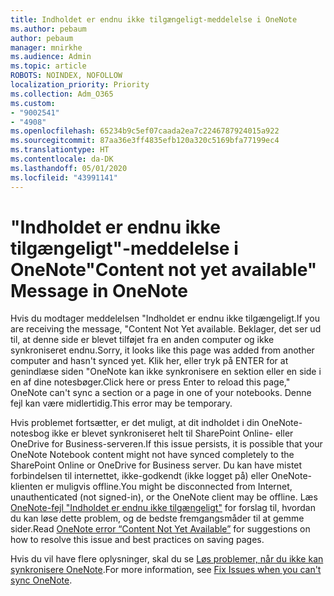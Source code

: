 ```yaml
---
title: Indholdet er endnu ikke tilgængeligt-meddelelse i OneNote
ms.author: pebaum
author: pebaum
manager: mnirkhe
ms.audience: Admin
ms.topic: article
ROBOTS: NOINDEX, NOFOLLOW
localization_priority: Priority
ms.collection: Adm_O365
ms.custom:
- "9002541"
- "4908"
ms.openlocfilehash: 65234b9c5ef07caada2ea7c2246787924015a922
ms.sourcegitcommit: 87aa36e3ff4835efb120a320c5169bfa77199ec4
ms.translationtype: HT
ms.contentlocale: da-DK
ms.lasthandoff: 05/01/2020
ms.locfileid: "43991141"
---
```

# <a name="content-not-yet-available-message-in-onenote"></a><span data-ttu-id="a658f-102">"Indholdet er endnu ikke tilgængeligt"-meddelelse i OneNote</span><span class="sxs-lookup"><span data-stu-id="a658f-102">"Content not yet available" Message in OneNote</span></span>

<span data-ttu-id="a658f-103">Hvis du modtager meddelelsen "Indholdet er endnu ikke tilgængeligt.</span><span class="sxs-lookup"><span data-stu-id="a658f-103">If you are receiving the message, "Content Not Yet available.</span></span> <span data-ttu-id="a658f-104">Beklager, det ser ud til, at denne side er blevet tilføjet fra en anden computer og ikke synkroniseret endnu.</span><span class="sxs-lookup"><span data-stu-id="a658f-104">Sorry, it looks like this page was added from another computer and hasn't synced yet.</span></span> <span data-ttu-id="a658f-105">Klik her, eller tryk på ENTER for at genindlæse siden "OneNote kan ikke synkronisere en sektion eller en side i en af dine notesbøger.</span><span class="sxs-lookup"><span data-stu-id="a658f-105">Click here or press Enter to reload this page," OneNote can't sync a section or a page in one of your notebooks.</span></span> <span data-ttu-id="a658f-106">Denne fejl kan være midlertidig.</span><span class="sxs-lookup"><span data-stu-id="a658f-106">This error may be temporary.</span></span>

<span data-ttu-id="a658f-107">Hvis problemet fortsætter, er det muligt, at dit indholdet i din OneNote-notesbog ikke er blevet synkroniseret helt til SharePoint Online- eller OneDrive for Business-serveren.</span><span class="sxs-lookup"><span data-stu-id="a658f-107">If this issue persists, it is possible that your OneNote Notebook content might not have synced completely to the SharePoint Online or OneDrive for Business server.</span></span> <span data-ttu-id="a658f-108">Du kan have mistet forbindelsen til internettet, ikke-godkendt (ikke logget på) eller OneNote-klienten er muligvis offline.</span><span class="sxs-lookup"><span data-stu-id="a658f-108">You might be disconnected from Internet, unauthenticated (not signed-in), or the OneNote client may be offline.</span></span> <span data-ttu-id="a658f-109">Læs [OneNote-fejl "Indholdet er endnu ikke tilgængeligt"](https://docs.microsoft.com/office/troubleshoot/onenote/onenote-error-content-not-yet-available) for forslag til, hvordan du kan løse dette problem, og de bedste fremgangsmåder til at gemme sider.</span><span class="sxs-lookup"><span data-stu-id="a658f-109">Read [OneNote error “Content Not Yet Available”](https://docs.microsoft.com/office/troubleshoot/onenote/onenote-error-content-not-yet-available) for suggestions on how to resolve this issue and best practices on saving pages.</span></span>

<span data-ttu-id="a658f-110">Hvis du vil have flere oplysninger, skal du se [Løs problemer, når du ikke kan synkronisere OneNote](https://support.office.com/article/Fix-issues-when-you-can-t-sync-OneNote-299495ef-66d1-448f-90c1-b785a6968d45).</span><span class="sxs-lookup"><span data-stu-id="a658f-110">For more information, see [Fix Issues when you can't sync OneNote](https://support.office.com/article/Fix-issues-when-you-can-t-sync-OneNote-299495ef-66d1-448f-90c1-b785a6968d45).</span></span>
